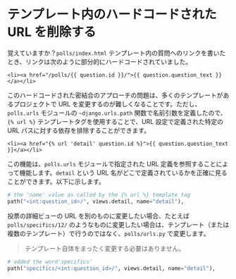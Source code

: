 # テンプレート内のハードコードされた URL を削除する

覚えていますか？`polls/index.html` テンプレート内の質問へのリンクを書いたとき、リンクは次のように部分的にハードコードされていました。

```html+django
<li><a href="/polls/{{ question.id }}/">{{ question.question_text }}</a></li>
```

このハードコードされた密結合のアプローチの問題は、多くのテンプレートがあるプロジェクトで URL を変更するのが難しくなることです。ただし、`polls.urls` モジュールの `~django.urls.path` 関数で名前引数を定義したので、`{% url %}` テンプレートタグを使用することで、URL 設定で定義された特定の URL パスに対する依存を排除することができます。

```html+django
<li><a href="{% url 'detail' question.id %}">{{ question.question_text }}</a></li>
```

この機能は、`polls.urls` モジュールで指定された URL 定義を参照することによって機能します。`detail` という URL 名がどこで定義されているかを正確に見ることができます。以下に示します。

```python
# the 'name' value as called by the {% url %} template tag
path("<int:question_id>/", views.detail, name="detail"),
```

投票の詳細ビューの URL を別のものに変更したい場合、たとえば `polls/specifics/12/` のようなものに変更したい場合は、テンプレート（または複数のテンプレート）で行うのではなく、`polls/urls.py` で変更します。

> テンプレート自体をまったく変更する必要はありません。

```python
# added the word'specifics'
path("specifics/<int:question_id>/", views.detail, name="detail"),
```
